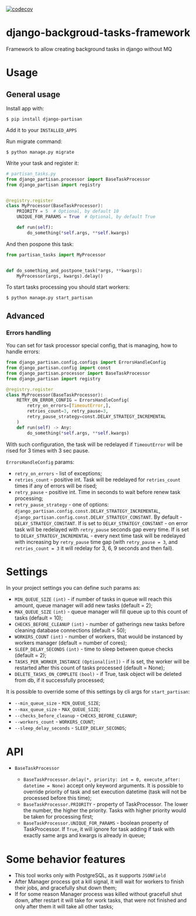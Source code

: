 [![codecov](https://codecov.io/gh/ilyachch/django-partisan/branch/master/graph/badge.svg)](https://codecov.io/gh/ilyachch/django-partisan)
# django-backgroud-tasks-framework
Framework to allow creating background tasks in django without MQ

# Usage

## General usage
Install app with:
```
$ pip install django-partisan
```

Add it to your `INSTALLED_APPS`

Run migrate command:
```
$ python manage.py migrate
```

Write your task and register it:
```python
# partisan_tasks.py
from django_partisan.processor import BaseTaskProcessor
from django_partisan import registry


@registry.register
class MyProcessor(BaseTaskProcessor):
    PRIORITY = 5  # Optional, by default 10
    UNIQUE_FOR_PARAMS = True  # Optional, by default True

    def run(self):
        do_something(*self.args, **self.kwargs)

```

And then pospone this task:
```python
from partisan_tasks import MyProcessor


def do_something_and_postpone_task(*args, **kwargs):
    MyProcessor(args, kwargs).delay()

```

To start tasks processing you should start workers:

```
$ python manage.py start_partisan
``` 

## Advanced

### Errors handling
You can set for task processor special config, that is managing, how to handle errors:
```python
from django_partisan.config.configs import ErrorsHandleConfig
from django_partisan.config import const
from django_partisan.processor import BaseTaskProcessor
from django_partisan import registry

@registry.register
class MyProcessor(BaseTaskProcessor):
    RETRY_ON_ERROR_CONFIG = ErrorsHandleConfig(
        retry_on_errors=[TimeoutError,], 
        retries_count=3, retry_pause=3,
        retry_pause_strategy=const.DELAY_STRATEGY_INCREMENTAL
    )
    def run(self) -> Any:
        do_something(*self.args, **self.kwargs)
``` 

With such configuration, the task will be redelayed if `TimeoutError` will be rised for 3 times with 3 sec pause.

`ErrorsHandleConfig` params:
 * `retry_on_errors` - list of exceptions;
 * `retries_count` - positive int. Task will be redelayed for `retries_count` times if any of errors will be rised;
 * `retry_pause` - positive int. Time in seconds to wait before renew task processing;
 * `retry_pause_strategy` - one of options: `django_partisan.config.const.DELAY_STRATEGY_INCREMENTAL`, 
 `django_partisan.config.const.DELAY_STRATEGY_CONSTANT`. By default - `DELAY_STRATEGY_CONSTANT`. If is set to `DELAY_STRATEGY_CONSTANT` - 
 on error task will be redelayed with `retry_pause` seconds gap every time. If is set to `DELAY_STRATEGY_INCREMENTAL` - 
 every next time task will be redelayed with increasing by `retry_pause` time gap 
 (with `retry_pause = 3`, and `retries_count = 3` it will redelay for 3, 6, 9 seconds and then fail). 


# Settings
In your project settings you can define such params as:

* `MIN_QUEUE_SIZE` `(int)` - if number of tasks in queue will reach this amount, 
queue manager will add new tasks (default = 2);
* `MAX_QUEUE_SIZE` `(int)` - queue manager will fill queue up to this count of tasks (default = 10);
* `CHECKS_BEFORE_CLEANUP` `(int)` - number of gatherings new tasks before cleaning database connections (default = 50);
* `WORKERS_COUNT` `(int)` - number of workers, that would be instanced by workers manager (default = number of cores);
* `SLEEP_DELAY_SECONDS` `(int)` - time to sleep between queue checks (default = 2);
* `TASKS_PER_WORKER_INSTANCE` `(Optional[int])` - if is set, the worker will be restarted after this count of 
tasks processed (default = None);
* `DELETE_TASKS_ON_COMPLETE` `(bool)` - if True, task object will be deleted from db, if it successfully processed;

It is possible to override some of this settings by cli args for `start_partisan`:
* `--min_queue_size` - `MIN_QUEUE_SIZE`;
* `--max_queue_size` - `MAX_QUEUE_SIZE`;
* `--checks_before_cleanup` - `CHECKS_BEFORE_CLEANUP`;
* `--workers_count` - `WORKERS_COUNT`;
* `--sleep_delay_seconds` - `SLEEP_DELAY_SECONDS`;

# API
* `BaseTaskProcessor`

    * `BaseTaskProcessor.delay(*, priority: int = 0, execute_after: datetime = None)` accept only keyword arguments. 
    It is possible to override priority of task and set execution datetime (task will not be processed before this time);
    * `BaseTaskProcessor.PRIORITY` - property of TaskProcessor. The lower the number, the higher the priority. 
    Tasks with higher priority would be taken for processing first;
    * `BaseTaskProcessor.UNIQUE_FOR_PARAMS` - boolean property of TaskProcessor. If `True`, it will ignore for 
    task adding if task with exactly same args and kwargs is already in queue;
    
    
# Some behavior features
* This tool works only with PostgreSQL, as it supports `JSONField`
* After Manager process got a kill signal, it will wait for workers to finish their jobs, and gracefully shut down them;
* If for some reason Manager process was killed without gracefull shut down, 
after restart it will take for work tasks, that were not finished and only after them it will take all other tasks;
